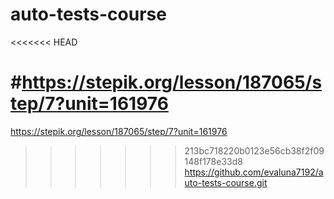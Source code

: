 # auto-tests-course
<<<<<<< HEAD

#https://stepik.org/lesson/187065/step/7?unit=161976
=======
https://stepik.org/lesson/187065/step/7?unit=161976
>>>>>>> 213bc718220b0123e56cb38f2f09148f178e33d8
https://github.com/evaluna7192/auto-tests-course.git
